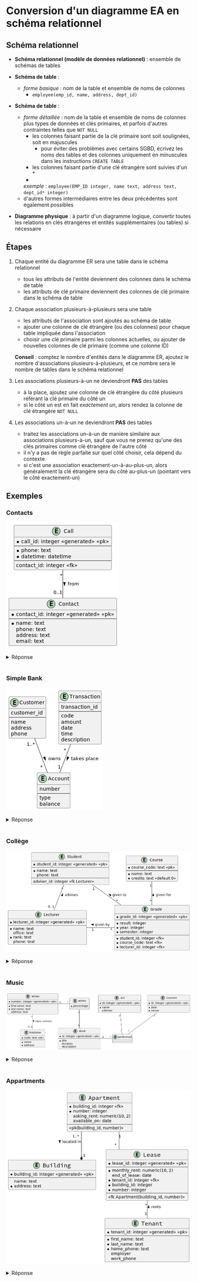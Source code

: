 # Conversion d'un diagramme EA en schéma relationnel

## Schéma relationnel

- **Schéma relationnel (modèle de données relationnel)** : ensemble de schémas
  de tables
- **Schéma de table** :
    - *forme basique* : nom de la table et ensemble de noms de colonnes
        - `employee(emp_id, name, address, dept_id)`

- **Schéma de table** :
    - *forme détaillée* : nom de la table et ensemble de noms de colonnes plus
      types de données et clés primaires, et parfois d'autres contraintes telles
      que `NOT NULL`
        - les colonnes faisant partie de la clé primaire sont soit soulignées,
          soit en majuscules
            - pour éviter des problèmes avec certains SGBD, écrivez les noms des
              tables et des colonnes uniquement en minuscules dans les
              instructions `CREATE TABLE`
        - les colonnes faisant partie d'une clé étrangère sont suivies d'un *
        -
        *exemple* : `employee(EMP_ID integer, name text, address text, dept_id* integer)`
    - d'autres formes intermédiaires entre les deux précédentes sont également
      possibles
- **Diagramme physique** : à partir d'un diagramme logique, convertir toutes les
  relations en clés étrangères et entités supplémentaires (ou tables) si
  nécessaire

## Étapes

1. Chaque entité du diagramme ER sera une table dans le schéma relationnel
    - tous les attributs de l'entité deviennent des colonnes dans le schéma de
      table
    - les attributs de clé primaire deviennent des colonnes de clé primaire dans
      le schéma de table

2. Chaque association plusieurs-à-plusieurs sera une table
    - les attributs de l'association sont ajoutés au schéma de table
    - ajouter une colonne de clé étrangère (ou des colonnes) pour chaque table
      impliquée dans l'association
    - choisir une clé primaire parmi les colonnes actuelles, ou ajouter de
      nouvelles colonnes de clé primaire (comme une colonne ID)

   **Conseil** : comptez le nombre d'entités dans le diagramme ER, ajoutez le
   nombre d'associations plusieurs-à-plusieurs, et ce nombre sera le nombre de
   tables dans le schéma relationnel

3. Les associations plusieurs-à-un ne deviendront **PAS** des tables
    - à la place, ajoutez une colonne de clé étrangère du côté plusieurs
      référant la clé primaire du côté un
    - si le côté un est en fait *exactement un*, alors rendez la colonne de clé
      étrangère `NOT NULL`

4. Les associations un-à-un ne deviendront **PAS** des tables
    - traitez les associations un-à-un de manière similaire aux associations
      plusieurs-à-un, sauf que vous ne prenez qu'une des clés primaires comme
      clé étrangère de l'autre côté
    - il n'y a pas de règle parfaite sur quel côté choisir, cela dépend du
      contexte
    - si c'est une association exactement-un-à-au-plus-un, alors généralement la
      clé étrangère sera du côté au-plus-un (pointant vers le côté
      exactement-un)

## Exemples

### Contacts

![contacts alternative notation](../images/contacts_phys_uml.png)

<details>
    <summary>Réponse</summary>
    <pre>
contact(CONTACT_ID, name, phone, address, email)
call(CALL_ID, phone, date, time, contact_id*)
    </pre>
</details>
<br>

### Simple Bank

![SimpleBank_uml.png](../images/SimpleBank_uml.png)

<details>
    <summary>Réponse</summary>
    <pre>
customer(ID, name, address, phone)
account(NUMBER, type, balance)
transaction(ID, code, amount, date, time, description, account_number*)
customer_account(id*, number*)
    </pre>
</details>
<br>

### Collège

![College_phys_uml.png](../images/College_phys_uml.png)

<details>
    <summary>Réponse</summary>
    <pre>
Student(STUDENT_ID, name, phone, advisor_id*)
Lecturer(LECTURER_ID, name, office, rank, phone)
Course(CODE, name, credits)
Grade(GRADE_ID, student_id* NOT NULL, 
      lecturer_id* NOT NULL, 
      course_code* NOT NULL, 
      semester, 
      year, 
      result)
    </pre>
</details>
<br>

### Music

![Music_phys_uml.png](../images/Music_logique_uml.png)

<details>
    <summary>Réponse</summary>
    <pre>
writer(WRITER_ID, first_name, last_name, address, pub_id*)
work(WORK_ID, title, duration, description)
publisher(PUB_ID, code, name, address)
act(ACT_ID, name, address)
concert(CONCERT_ID, date, venue)
writer_work(WRITER_ID*, WORK_ID*, percentage)
performance(PERFORMANCE_ID, act_id*, concert_id*, work_id*)
    </pre>
</details>
<br>

### Appartments

![ER_apartment_building_phys_uml.png](../images/ER_apartment_building_phys_uml.png)



<details>
    <summary>Réponse</summary>
    <pre>
building(BUILDING_ID, name, address, managed)
apartment(BUILDING_ID*, NUMBER, date_available, asking_rent, managed)
tenant(TENANT_ID, first_name, last_name, employer, work_phone)
lease(LEASE_ID, building_id*, apartment_number*, rent, end_of_lease)
tenant_lease(tenant_id*, lease_id*)
    </pre>
</details>
<br>